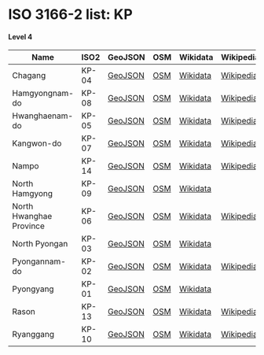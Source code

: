 # ISO 3166-2 list: KP


#### Level 4
Name | ISO2 | GeoJSON | OSM | Wikidata | Wikipedia | population 
--- | --- | --- | --- | --- | --- | --: 
Chagang | KP-04 | [GeoJSON](../../export/geojson/q7/iso2/KP/KP-04.geojson) | [OSM](https://www.openstreetmap.org/relation/356392) | [Wikidata](https://www.wikidata.org/wiki/Q272406) | [Wikipedia](http://en.wikipedia.org/wiki/ko%3A%EC%9E%90%EA%B0%95%EB%8F%84) | 
Hamgyongnam-do | KP-08 | [GeoJSON](../../export/geojson/q7/iso2/KP/KP-08.geojson) | [OSM](https://www.openstreetmap.org/relation/356386) | [Wikidata](https://www.wikidata.org/wiki/Q109368) | [Wikipedia](http://en.wikipedia.org/wiki/en%3ASouth%20Hamgyong%20Province) | 3,066,013
Hwanghaenam-do | KP-05 | [GeoJSON](../../export/geojson/q7/iso2/KP/KP-05.geojson) | [OSM](https://www.openstreetmap.org/relation/356533) | [Wikidata](https://www.wikidata.org/wiki/Q626052) | [Wikipedia](http://en.wikipedia.org/wiki/en%3ASouth%20Hwanghae%20Province) | 2,310,485
Kangwon-do | KP-07 | [GeoJSON](../../export/geojson/q7/iso2/KP/KP-07.geojson) | [OSM](https://www.openstreetmap.org/relation/356535) | [Wikidata](https://www.wikidata.org/wiki/Q41416) | [Wikipedia](http://en.wikipedia.org/wiki/en%3AKangwon%20Province%20%28North%20Korea%29) | 
Nampo | KP-14 | [GeoJSON](../../export/geojson/q7/iso2/KP/KP-14.geojson) | [OSM](https://www.openstreetmap.org/relation/5453650) | [Wikidata](https://www.wikidata.org/wiki/Q109386) | [Wikipedia](http://en.wikipedia.org/wiki/ko%3A%EB%82%A8%ED%8F%AC%ED%8A%B9%EB%B3%84%EC%8B%9C) | 310,864
North Hamgyong | KP-09 | [GeoJSON](../../export/geojson/q7/iso2/KP/KP-09.geojson) | [OSM](https://www.openstreetmap.org/relation/3781418) | [Wikidata](https://www.wikidata.org/wiki/Q109361) |  | 
North Hwanghae Province | KP-06 | [GeoJSON](../../export/geojson/q7/iso2/KP/KP-06.geojson) | [OSM](https://www.openstreetmap.org/relation/356442) | [Wikidata](https://www.wikidata.org/wiki/Q109342) | [Wikipedia](http://en.wikipedia.org/wiki/ko%3A%ED%99%A9%ED%95%B4%EB%B6%81%EB%8F%84) | 
North Pyongan | KP-03 | [GeoJSON](../../export/geojson/q7/iso2/KP/KP-03.geojson) | [OSM](https://www.openstreetmap.org/relation/356540) | [Wikidata](https://www.wikidata.org/wiki/Q109348) |  | 2,728,662
Pyongannam-do | KP-02 | [GeoJSON](../../export/geojson/q7/iso2/KP/KP-02.geojson) | [OSM](https://www.openstreetmap.org/relation/356419) | [Wikidata](https://www.wikidata.org/wiki/Q109380) | [Wikipedia](http://en.wikipedia.org/wiki/en%3ASouth%20Pyongan%20Province) | 4,051,696
Pyongyang | KP-01 | [GeoJSON](../../export/geojson/q7/iso2/KP/KP-01.geojson) | [OSM](https://www.openstreetmap.org/relation/356443) | [Wikidata](https://www.wikidata.org/wiki/Q18808) |  | 2,863,000
Rason | KP-13 | [GeoJSON](../../export/geojson/q7/iso2/KP/KP-13.geojson) | [OSM](https://www.openstreetmap.org/relation/6648083) | [Wikidata](https://www.wikidata.org/wiki/Q221734) | [Wikipedia](http://en.wikipedia.org/wiki/en%3ARason) | 196,954
Ryanggang | KP-10 | [GeoJSON](../../export/geojson/q7/iso2/KP/KP-10.geojson) | [OSM](https://www.openstreetmap.org/relation/356379) | [Wikidata](https://www.wikidata.org/wiki/Q110171) | [Wikipedia](http://en.wikipedia.org/wiki/ko%3A%EB%9F%89%EA%B0%95%EB%8F%84) | 719,269
